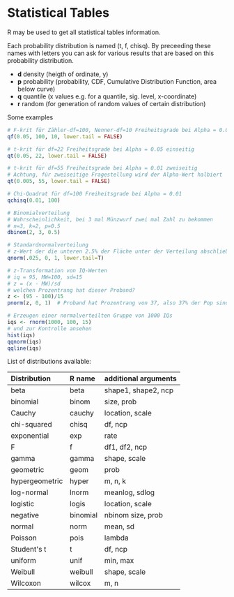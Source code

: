 Statistical Tables
==================

R may be used to get all statistical tables information.

Each probability distribution is named (t, f, chisq). By preceeding these names with letters you can ask for various results that are based on this probability distribution.

* **d** density (heigth of ordinate, y)
* **p** probability (probability, CDF, Cumulative Distribution Function, area below curve)
* **q** quantile (x values e.g. for a quantile, sig. level, x-coordinate)
* **r** random (for generation of random values of certain distribution) 

Some examples

```R
# F-krit für Zähler-df=100, Nenner-df=10 Freiheitsgrade bei Alpha = 0.05
qf(0.05, 100, 10, lower.tail = FALSE)

# t-krit für df=22 Freiheitsgrade bei Alpha = 0.05 einseitig
qt(0.05, 22, lower.tail = FALSE)

# t-krit für df=55 Freiheitsgrade bei Alpha = 0.01 zweiseitig
# Achtung, für zweiseitige Fragestellung wird der Alpha-Wert halbiert
qt(0.005, 55, lower.tail = FALSE)

# Chi-Quadrat für df=100 Freiheitsgrade bei Alpha = 0.01
qchisq(0.01, 100)

# Binomialverteilung
# Wahrscheinlichkeit, bei 3 mal Münzwurf zwei mal Zahl zu bekommen 
# n=3, k=2, p=0.5
dbinom(2, 3, 0.5)

# Standardnormalverteilung
# z-Wert der die unteren 2.5% der Fläche unter der Verteilung abschließt
qnorm(.025, 0, 1, lower.tail=T)

# z-Transformation von IQ-Werten
# iq = 95, MW=100, sd=15
# z = (x - MW)/sd
# welchen Prozentrang hat dieser Proband?
z <- (95 - 100)/15
pnorm(z, 0, 1)  # Proband hat Prozentrang von 37, also 37% der Pop sind weniger intelligent als er

# Erzeugen einer normalverteilten Gruppe von 1000 IQs
iqs <- rnorm(1000, 100, 15)
# und zur Kontrolle ansehen
hist(iqs)
qqnorm(iqs)
qqline(iqs)
```


List of distributions available:

Distribution | R name | additional arguments
:--- | :--- | :---
beta | beta | shape1, shape2, ncp
binomial | binom | size, prob
Cauchy | cauchy | location, scale
chi-squared | chisq | df, ncp
exponential  | exp  | rate
F  | f  | df1, df2, ncp
gamma  | gamma  | shape, scale
geometric  | geom  | prob
hypergeometric  | hyper  | m, n, k
log-normal  | lnorm  | meanlog, sdlog
logistic  | logis  | location, scale
negative  | binomial  | nbinom size, prob
normal  | norm  | mean, sd
Poisson  | pois  | lambda
Student's t  | t  | df, ncp
uniform  | unif  | min, max
Weibull  | weibull  | shape, scale
Wilcoxon  | wilcox  | m, n